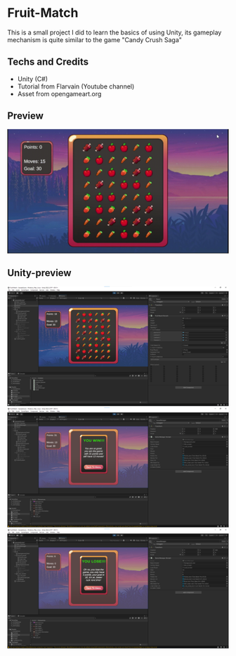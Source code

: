 # Fruit-Match
This is a small project I did to learn the basics of using Unity, its gameplay mechanism is quite similar to the game "Candy Crush Saga"

## Techs and Credits
- Unity (C#)
- Tutorial from Flarvain (Youtube channel)
- Asset from opengameart.org

## Preview
<img src ="Preview/Preview%20(1).gif" alt="Demo GIF" width = 600>

## Unity-preview
<img src ="Preview/Play.png" width = 600>
<img src ="Preview/Win.png" width = 600>
<img src ="Preview/Lose.png" width = 600>
